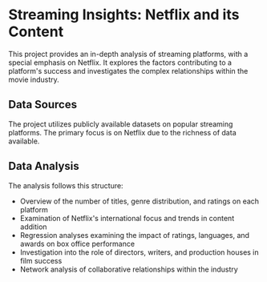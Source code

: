 # Streaming Insights: Netflix and its Content

This project provides an in-depth analysis of streaming platforms, with a special emphasis on Netflix. It explores the factors contributing to a platform's success and investigates the complex relationships within the movie industry.

## Data Sources
The project utilizes publicly available datasets on popular streaming platforms. The primary focus is on Netflix due to the richness of data available.

## Data Analysis
The analysis follows this structure:

- Overview of the number of titles, genre distribution, and ratings on each platform
- Examination of Netflix's international focus and trends in content addition
- Regression analyses examining the impact of ratings, languages, and awards on box office performance
- Investigation into the role of directors, writers, and production houses in film success
- Network analysis of collaborative relationships within the industry

